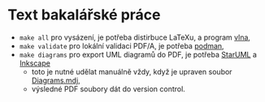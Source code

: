 # Text bakalářské práce

- `make all` pro vysázení, je potřeba distirbuce LaTeXu, a program [vlna](https://petr.olsak.net/ftp/olsak/vlna/),
- `make validate` pro lokální validaci PDF/A, je potřeba [podman](https://podman.io/),
- `make diagrams` pro export UML diagramů do PDF, je potřeba [StarUML](https://staruml.io/) a [Inkscape](https://inkscape.org/)
  - toto je nutné udělat manuálně vždy, když je upraven soubor [Diagrams.mdj](../img/diagrams/Diagrams.mdj),
  - výsledné PDF soubory dát do version control.
